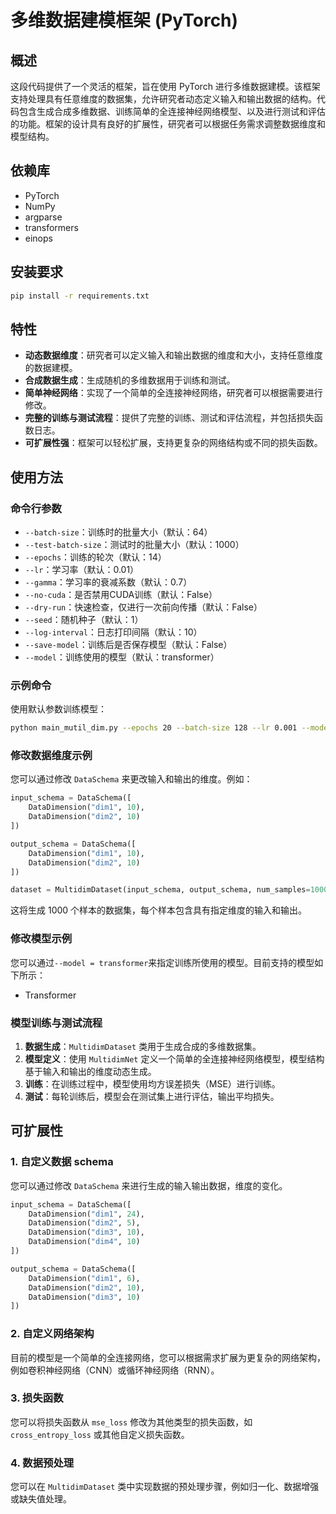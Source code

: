 # 多维数据建模框架 (PyTorch)

## 概述

这段代码提供了一个灵活的框架，旨在使用 PyTorch 进行多维数据建模。该框架支持处理具有任意维度的数据集，允许研究者动态定义输入和输出数据的结构。代码包含生成合成多维数据、训练简单的全连接神经网络模型、以及进行测试和评估的功能。框架的设计具有良好的扩展性，研究者可以根据任务需求调整数据维度和模型结构。

## 依赖库

- PyTorch
- NumPy
- argparse
- transformers 
- einops


## 安装要求

```bash
pip install -r requirements.txt
```

## 特性

- **动态数据维度**：研究者可以定义输入和输出数据的维度和大小，支持任意维度的数据建模。
- **合成数据生成**：生成随机的多维数据用于训练和测试。
- **简单神经网络**：实现了一个简单的全连接神经网络，研究者可以根据需要进行修改。
- **完整的训练与测试流程**：提供了完整的训练、测试和评估流程，并包括损失函数日志。
- **可扩展性强**：框架可以轻松扩展，支持更复杂的网络结构或不同的损失函数。

## 使用方法

### 命令行参数

- `--batch-size`：训练时的批量大小（默认：64）
- `--test-batch-size`：测试时的批量大小（默认：1000）
- `--epochs`：训练的轮次（默认：14）
- `--lr`：学习率（默认：0.01）
- `--gamma`：学习率的衰减系数（默认：0.7）
- `--no-cuda`：是否禁用CUDA训练（默认：False）
- `--dry-run`：快速检查，仅进行一次前向传播（默认：False）
- `--seed`：随机种子（默认：1）
- `--log-interval`：日志打印间隔（默认：10）
- `--save-model`：训练后是否保存模型（默认：False）
- `--model`：训练使用的模型（默认：transformer）

### 示例命令

使用默认参数训练模型：

```bash
python main_mutil_dim.py --epochs 20 --batch-size 128 --lr 0.001 --model transformer
```

### 修改数据维度示例

您可以通过修改 `DataSchema` 来更改输入和输出的维度。例如：

```python
input_schema = DataSchema([
    DataDimension("dim1", 10),
    DataDimension("dim2", 10)
])

output_schema = DataSchema([
    DataDimension("dim1", 10),
    DataDimension("dim2", 10)
])

dataset = MultidimDataset(input_schema, output_schema, num_samples=1000)
```

这将生成 1000 个样本的数据集，每个样本包含具有指定维度的输入和输出。

### 修改模型示例

您可以通过`--model = transformer`来指定训练所使用的模型。目前支持的模型如下所示：

* Transformer

### 模型训练与测试流程

1. **数据生成**：`MultidimDataset` 类用于生成合成的多维数据集。
2. **模型定义**：使用 `MultidimNet` 定义一个简单的全连接神经网络模型，模型结构基于输入和输出的维度动态生成。
3. **训练**：在训练过程中，模型使用均方误差损失（MSE）进行训练。
4. **测试**：每轮训练后，模型会在测试集上进行评估，输出平均损失。

## 可扩展性

### 1. **自定义数据 schema**

您可以通过修改 `DataSchema` 来进行生成的输入输出数据，维度的变化。

```python
input_schema = DataSchema([
    DataDimension("dim1", 24),
    DataDimension("dim2", 5),
    DataDimension("dim3", 10),
    DataDimension("dim4", 10)
])

output_schema = DataSchema([
    DataDimension("dim1", 6),
    DataDimension("dim2", 10),
    DataDimension("dim3", 10)
])
```

### 2. **自定义网络架构**

目前的模型是一个简单的全连接网络，您可以根据需求扩展为更复杂的网络架构，例如卷积神经网络（CNN）或循环神经网络（RNN）。

### 3. **损失函数**

您可以将损失函数从 `mse_loss` 修改为其他类型的损失函数，如 `cross_entropy_loss` 或其他自定义损失函数。

### 4. **数据预处理**

您可以在 `MultidimDataset` 类中实现数据的预处理步骤，例如归一化、数据增强或缺失值处理。

